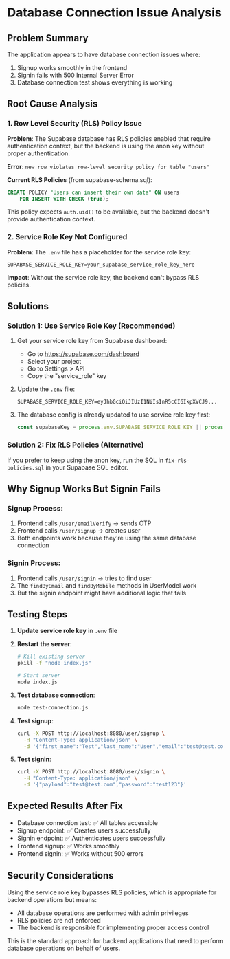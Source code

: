 # Database Connection Issue Analysis

## Problem Summary
The application appears to have database connection issues where:
1. Signup works smoothly in the frontend
2. Signin fails with 500 Internal Server Error
3. Database connection test shows everything is working

## Root Cause Analysis

### 1. Row Level Security (RLS) Policy Issue
**Problem**: The Supabase database has RLS policies enabled that require authentication context, but the backend is using the anon key without proper authentication.

**Error**: `new row violates row-level security policy for table "users"`

**Current RLS Policies** (from supabase-schema.sql):
```sql
CREATE POLICY "Users can insert their own data" ON users
    FOR INSERT WITH CHECK (true);
```
This policy expects `auth.uid()` to be available, but the backend doesn't provide authentication context.

### 2. Service Role Key Not Configured
**Problem**: The `.env` file has a placeholder for the service role key:
```
SUPABASE_SERVICE_ROLE_KEY=your_supabase_service_role_key_here
```

**Impact**: Without the service role key, the backend can't bypass RLS policies.

## Solutions

### Solution 1: Use Service Role Key (Recommended)
1. Get your service role key from Supabase dashboard:
   - Go to https://supabase.com/dashboard
   - Select your project
   - Go to Settings > API
   - Copy the "service_role" key

2. Update the `.env` file:
   ```
   SUPABASE_SERVICE_ROLE_KEY=eyJhbGciOiJIUzI1NiIsInR5cCI6IkpXVCJ9...
   ```

3. The database config is already updated to use service role key first:
   ```javascript
   const supabaseKey = process.env.SUPABASE_SERVICE_ROLE_KEY || process.env.SUPABASE_ANON_KEY;
   ```

### Solution 2: Fix RLS Policies (Alternative)
If you prefer to keep using the anon key, run the SQL in `fix-rls-policies.sql` in your Supabase SQL editor.

## Why Signup Works But Signin Fails

### Signup Process:
1. Frontend calls `/user/emailVerify` → sends OTP
2. Frontend calls `/user/signup` → creates user
3. Both endpoints work because they're using the same database connection

### Signin Process:
1. Frontend calls `/user/signin` → tries to find user
2. The `findByEmail` and `findByMobile` methods in UserModel work
3. But the signin endpoint might have additional logic that fails

## Testing Steps

1. **Update service role key** in `.env` file
2. **Restart the server**:
   ```bash
   # Kill existing server
   pkill -f "node index.js"
   
   # Start server
   node index.js
   ```

3. **Test database connection**:
   ```bash
   node test-connection.js
   ```

4. **Test signup**:
   ```bash
   curl -X POST http://localhost:8080/user/signup \
     -H "Content-Type: application/json" \
     -d '{"first_name":"Test","last_name":"User","email":"test@test.com","mobile":"1234567890","password":"test123"}'
   ```

5. **Test signin**:
   ```bash
   curl -X POST http://localhost:8080/user/signin \
     -H "Content-Type: application/json" \
     -d '{"payload":"test@test.com","password":"test123"}'
   ```

## Expected Results After Fix

- Database connection test: ✅ All tables accessible
- Signup endpoint: ✅ Creates users successfully
- Signin endpoint: ✅ Authenticates users successfully
- Frontend signup: ✅ Works smoothly
- Frontend signin: ✅ Works without 500 errors

## Security Considerations

Using the service role key bypasses RLS policies, which is appropriate for backend operations but means:
- All database operations are performed with admin privileges
- RLS policies are not enforced
- The backend is responsible for implementing proper access control

This is the standard approach for backend applications that need to perform database operations on behalf of users. 